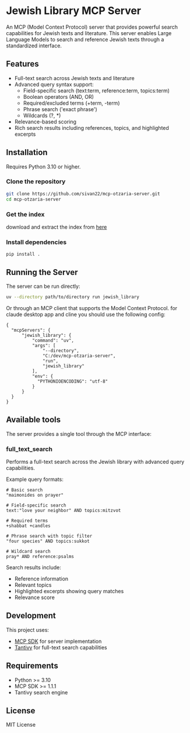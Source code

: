 # Jewish Library MCP Server

An MCP (Model Context Protocol) server that provides powerful search capabilities for Jewish texts and literature. This server enables Large Language Models to search and reference Jewish texts through a standardized interface.

## Features

- Full-text search across Jewish texts and literature
- Advanced query syntax support:
  - Field-specific search (text:term, reference:term, topics:term)
  - Boolean operators (AND, OR)
  - Required/excluded terms (+term, -term)
  - Phrase search ('exact phrase')
  - Wildcards (?, *)
- Relevance-based scoring
- Rich search results including references, topics, and highlighted excerpts

## Installation

Requires Python 3.10 or higher.


### Clone the repository
```bash
git clone https://github.com/sivan22/mcp-otzaria-server.git
cd mcp-otzaria-server
```
### Get the index
download and extract the index from [here](https://drive.google.com/file/d/1lpbBCPimwcNfC0VZOlQueA4SHNGIp5_t/view?usp=drive_link)

### Install dependencies
```
pip install .
```
## Running the Server

The server can be run directly:

```bash
uv --directory path/to/directory run jewish_library
```

Or through an MCP client that supports the Model Context Protocol.
for claude desktop app and cline you should use the following config:
```
{
  "mcpServers": {        
      "jewish_library": {
          "command": "uv",
          "args": [
              "--directory",
              "C:/dev/mcp-otzaria-server",
              "run",
              "jewish_library"
          ],
          "env": {
            "PYTHONIOENCODING": "utf-8" 
          }
      }
  }
}
```

## Available tools

The server provides a single tool through the MCP interface:

### full_text_search

Performs a full-text search across the Jewish library with advanced query capabilities.

Example query formats:
```
# Basic search
"maimonides on prayer"

# Field-specific search
text:"love your neighbor" AND topics:mitzvot

# Required terms
+shabbat +candles

# Phrase search with topic filter
"four species" AND topics:sukkot

# Wildcard search
pray* AND reference:psalms
```

Search results include:
- Reference information
- Relevant topics
- Highlighted excerpts showing query matches
- Relevance score

## Development

This project uses:
- [MCP SDK](https://github.com/modelcontextprotocol/sdk) for server implementation
- [Tantivy](https://github.com/quickwit-oss/tantivy) for full-text search capabilities





## Requirements

- Python >= 3.10
- MCP SDK >= 1.1.1
- Tantivy search engine

## License

MIT License
